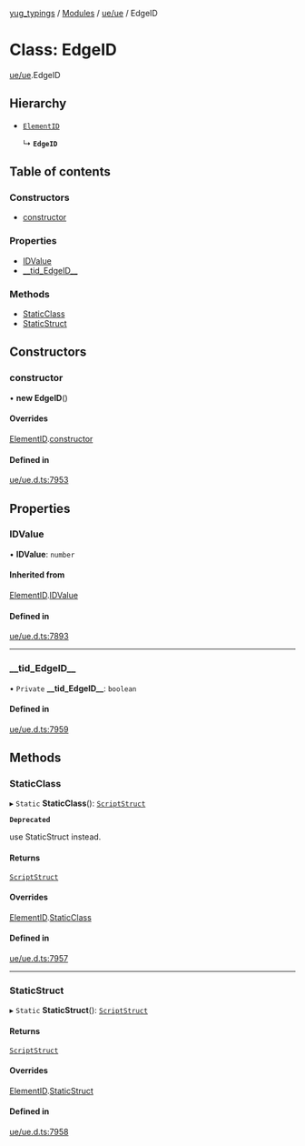 [yug_typings](../README.md) / [Modules](../modules.md) / [ue/ue](../modules/ue_ue.md) / EdgeID

# Class: EdgeID

[ue/ue](../modules/ue_ue.md).EdgeID

## Hierarchy

- [`ElementID`](ue_ue.ElementID.md)

  ↳ **`EdgeID`**

## Table of contents

### Constructors

- [constructor](ue_ue.EdgeID.md#constructor)

### Properties

- [IDValue](ue_ue.EdgeID.md#idvalue)
- [\_\_tid\_EdgeID\_\_](ue_ue.EdgeID.md#__tid_edgeid__)

### Methods

- [StaticClass](ue_ue.EdgeID.md#staticclass)
- [StaticStruct](ue_ue.EdgeID.md#staticstruct)

## Constructors

### constructor

• **new EdgeID**()

#### Overrides

[ElementID](ue_ue.ElementID.md).[constructor](ue_ue.ElementID.md#constructor)

#### Defined in

[ue/ue.d.ts:7953](https://github.com/YugMetaverse/yug_typings/blob/25cad34/ue/ue.d.ts#L7953)

## Properties

### IDValue

• **IDValue**: `number`

#### Inherited from

[ElementID](ue_ue.ElementID.md).[IDValue](ue_ue.ElementID.md#idvalue)

#### Defined in

[ue/ue.d.ts:7893](https://github.com/YugMetaverse/yug_typings/blob/25cad34/ue/ue.d.ts#L7893)

___

### \_\_tid\_EdgeID\_\_

• `Private` **\_\_tid\_EdgeID\_\_**: `boolean`

#### Defined in

[ue/ue.d.ts:7959](https://github.com/YugMetaverse/yug_typings/blob/25cad34/ue/ue.d.ts#L7959)

## Methods

### StaticClass

▸ `Static` **StaticClass**(): [`ScriptStruct`](ue_ue.ScriptStruct.md)

**`Deprecated`**

use StaticStruct instead.

#### Returns

[`ScriptStruct`](ue_ue.ScriptStruct.md)

#### Overrides

[ElementID](ue_ue.ElementID.md).[StaticClass](ue_ue.ElementID.md#staticclass)

#### Defined in

[ue/ue.d.ts:7957](https://github.com/YugMetaverse/yug_typings/blob/25cad34/ue/ue.d.ts#L7957)

___

### StaticStruct

▸ `Static` **StaticStruct**(): [`ScriptStruct`](ue_ue.ScriptStruct.md)

#### Returns

[`ScriptStruct`](ue_ue.ScriptStruct.md)

#### Overrides

[ElementID](ue_ue.ElementID.md).[StaticStruct](ue_ue.ElementID.md#staticstruct)

#### Defined in

[ue/ue.d.ts:7958](https://github.com/YugMetaverse/yug_typings/blob/25cad34/ue/ue.d.ts#L7958)
